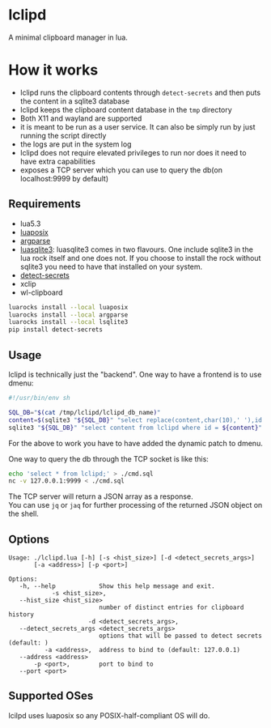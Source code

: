 # lclipd
A minimal clipboard manager in lua.</br>

# How it works
* lclipd runs the clipboard contents through `detect-secrets` and then puts the content in a sqlite3 database
* lclipd keeps the clipboard content database in the `tmp` directory
* Both X11 and wayland are supported
* it is meant to be run as a user service. It can also be simply run by just running the script directly
* the logs are put in the system log
* lclipd does not require elevated privileges to run nor does it need to have extra capabilities
* exposes a TCP server which you can use to query the db(on localhost:9999 by default)

## Requirements
* lua5.3
* [luaposix](https://github.com/luaposix/luaposix)
* [argparse](https://github.com/mpeterv/argparse)
* [luasqlite3](http://lua.sqlite.org/index.cgi/home): luasqlite3 comes in two flavours. One include sqlite3 in the lua rock itself and one does not. If you choose to install the rock without sqlite3 you need to have that installed on your system.
* [detect-secrets](https://github.com/Yelp/detect-secrets)
* xclip
* wl-clipboard

```sh
luarocks install --local luaposix
luarocks install --local argparse
luarocks install --local lsqlite3
pip install detect-secrets
```

## Usage

lclipd is technically just the "backend". One way to have a frontend is to use dmenu:</br>
```sh
#!/usr/bin/env sh

SQL_DB="$(cat /tmp/lclipd/lclipd_db_name)"
content=$(sqlite3 "${SQL_DB}" "select replace(content,char(10),' '),id from lclipd;" | dmenu -D "|" -l 20 -p "lclipd:")
sqlite3 "${SQL_DB}" "select content from lclipd where id = ${content}" | xsel -ib
```
For the above to work you have to have added the dynamic patch to dmenu.</br>

One way to query the db through the TCP socket is like this:
```sh
echo 'select * from lclipd;' > ./cmd.sql
nc -v 127.0.0.1:9999 < ./cmd.sql
```
The TCP server will return a JSON array as a response.</br>
You can use `jq` or `jaq` for further processing of the returned JSON object on the shell.</br>

## Options

```
Usage: ./lclipd.lua [-h] [-s <hist_size>] [-d <detect_secrets_args>]
       [-a <address>] [-p <port>]

Options:
   -h, --help            Show this help message and exit.
            -s <hist_size>,
   --hist_size <hist_size>
                         number of distinct entries for clipboard history
                      -d <detect_secrets_args>,
   --detect_secrets_args <detect_secrets_args>
                         options that will be passed to detect secrets (default: )
          -a <address>,  address to bind to (default: 127.0.0.1)
   --address <address>
       -p <port>,        port to bind to
   --port <port>
```

## Supported OSes
lcilpd uses luaposix so any POSIX-half-compliant OS will do.</br>

